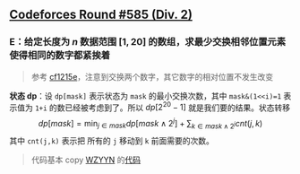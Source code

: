 ## [Codeforces Round #585 (Div. 2)](https://codeforces.com/contest/1215/)


### E：给定长度为 $n$ 数据范围 $[1,20]$ 的数组，求最少交换相邻位置元素使得相同的数字都紧挨着

> 参考 [cf1215e](https://skywt.cn/posts/cf1215e)，注意到交换两个数字，其它数字的相对位置不发生改变

**状态 dp**：设 `dp[mask]` 表示状态为 `mask` 的最小交换次数，其中 `mask&(1<<i)=1` 表示值为 `1+i` 的数已经被考虑到了。所以 $dp[2^{20}-1]$ 就是我们要的结果。状态转移
$$
dp[mask] = \min_{j \in mask} dp[mask\wedge2^{j}] + \sum_{k \in mask\wedge2^{j}} cnt(j,k)
$$
其中 `cnt(j,k)` 表示把  所有的 `j` 移动到 `k` 前面需要的次数。

> 代码基本 copy [WZYYN](https://codeforces.com/profile/WZYYN) 的[代码](https://codeforces.com/contest/1215/submission/60614830)
